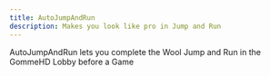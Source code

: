```yaml
---
title: AutoJumpAndRun
description: Makes you look like pro in Jump and Run
---
```

AutoJumpAndRun lets you complete the Wool Jump and Run in the GommeHD Lobby before a Game